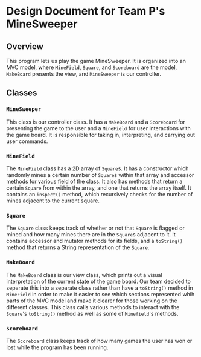 Design Document for Team P's MineSweeper
===

## Overview
This program lets us play the game MineSweeper. It is organized into an MVC model, where `MineField`, `Square`, and `Scoreboard` are the model, `MakeBoard` presents the view, and `MineSweeper` is our controller.

## Classes
### `MineSweeper`
This class is our controller class. It has a `MakeBoard` and a `Scoreboard` for presenting the game to the user and a `MineField` for user interactions with the game board. It is responsible for taking in, interpreting, and carrying out user commands.

### `MineField`
The `MineField` class has a 2D array of `Square`s. It has a constructor which randomly mines a certain number of `Square`s within that array and accessor methods for various field of the class. It also has methods that return a certain `Square` from within the array, and one that returns the array itself. It contains an `inspect()` method, which recursively checks for the number of mines adjacent to the current square.

### `Square`
The `Square` class keeps track of whether or not that `Square` is flagged or mined and how many mines there are in the `Square`s adjacent to it. It contains accessor and mutator methods for its fields, and a `toString()` method that returns a String representation of the `Square`.

### `MakeBoard`
The `MakeBoard` class is our view class, which prints out a visual interpretation of the current state of the game board. Our team decided to separate this into a separate class rather than have a `toString()` method in `MineField` in order to make it easier to see which sections represented whih parts of the MVC model and make it clearer for those working on the different classes. This class calls various methods to interact with the `Square`'s `toString()` method as well as some of `Minefield`'s methods.

### `Scoreboard`
The `Scoreboard` class keeps track of how many games the user has won or lost while the program has been running.
